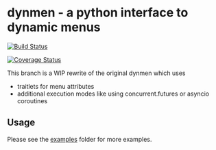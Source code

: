 # dynmen - a python interface to dynamic menus

[![Build Status](https://travis-ci.org/frostidaho/dynmen.svg?branch=develop)](https://travis-ci.org/frostidaho/dynmen)

[![Coverage Status](https://coveralls.io/repos/github/frostidaho/dynmen/badge.svg?branch=develop)](https://coveralls.io/github/frostidaho/dynmen?branch=develop)

This branch is a WIP rewrite of the original dynmen which uses
- traitlets for menu attributes
- additional execution modes like using concurrent.futures or asyncio coroutines


## Usage
Please see the [examples](examples/) folder for more examples.

